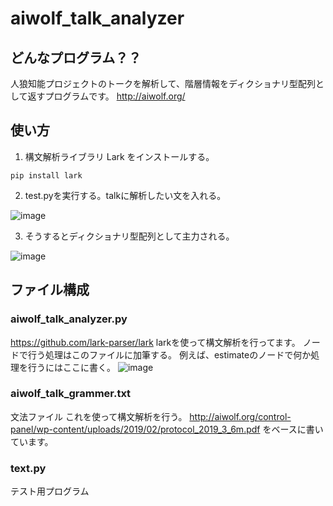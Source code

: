 # aiwolf_talk_analyzer

## どんなプログラム？？
人狼知能プロジェクトのトークを解析して、階層情報をディクショナリ型配列として返すプログラムです。
http://aiwolf.org/

## 使い方
1. 構文解析ライブラリ Lark をインストールする。
 ```
 pip install lark
 ```

2. test.pyを実行する。talkに解析したい文を入れる。

![image](https://user-images.githubusercontent.com/71608299/156884160-32be3689-9f3e-488a-a15b-61b2a03198d9.png)


3. そうするとディクショナリ型配列として主力される。

![image](https://user-images.githubusercontent.com/71608299/156884035-2f1eb25e-92b6-4418-98ba-ddf57cf270d8.png)


## ファイル構成
### aiwolf_talk_analyzer.py
https://github.com/lark-parser/lark
larkを使って構文解析を行ってます。
ノードで行う処理はこのファイルに加筆する。
例えば、estimateのノードで何か処理を行うにはここに書く。
![image](https://user-images.githubusercontent.com/71608299/156884677-fa4873e9-8364-4d31-82c4-64b9d26d8fef.png)


### aiwolf_talk_grammer.txt
文法ファイル
これを使って構文解析を行う。
http://aiwolf.org/control-panel/wp-content/uploads/2019/02/protocol_2019_3_6m.pdf
をベースに書いています。

### text.py
テスト用プログラム
